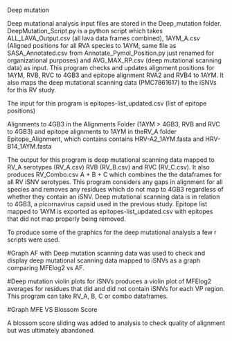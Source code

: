 Deep mutation

Deep mutational analysis input files are stored in the Deep_mutation folder. DeepMutation_Script.py is a python script which takes ALL_LAVA_Output.csv (all lava data frames combined), 1AYM_A.csv (Aligned positions for all RVA species to 1AYM, same file as SASA_Annotated.csv from Annotate_Pymol_Position.py just renamed for organizational purposes) and AVG_MAX_RP.csv (deep mutational scanning data) as input. This program checks and updates alignment positions for 1AYM, RVB, RVC to 4GB3 and epitope alignment RVA2 and RVB4 to 1AYM. It also maps the deep mutational scanning data (PMC7861617) to the iSNVs for this RV study.

The input for this program is epitopes-list_updated.csv (list of epitope positions)

Alignments to 4GB3 in the Alignments Folder (1AYM > 4GB3, RVB and RVC to 4GB3) and epitope alignments to 1AYM in theRV_A folder Epitope_Alignment, which contains contains HRV-A2_1AYM.fasta and HRV-B14_1AYM.fasta

The output for this program is deep mutational scanning data mapped to RV_A serotypes (RV_A.csv) RVB (RV_B.csv) and RVC (RV_C.csv). It also produces RV_Combo.csv A + B + C which combines the the dataframes for all RV iSNV serotypes. This program considers any gaps in alignment for all species and removes any residues which do not map to 4GB3 regardless of whether they contain an iSNV. Deep mutational scanning data is in relation to 4GB3, a picornavirus capsid used in the previous study. Epitope list mapped to 1AYM is exported as epitopes-list_updated.csv with epitopes that did not map properly being removed.

To produce some of the graphics for the deep mutational analysis a few r scripts were used.

#Graph AF with Deep mutation scanning data was used to check and display deep mutational scanning data mapped to iSNVs as a graph comparing MFElog2 vs AF.

#Deep mutation violin plots for iSNVs produces a violin plot of MFElog2 averages for residues that did and did not contain iSNVs for each VP region. This program can take RV_A, B, C or combo dataframes.

#Graph MFE VS Blossom Score

A blossom score sliding was added to analysis to check quality of alignment but was ultimately abandoned.